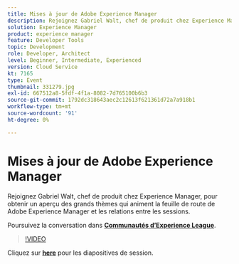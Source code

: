 ```yaml
---
title: Mises à jour de Adobe Experience Manager
description: Rejoignez Gabriel Walt, chef de produit chez Experience Manager, pour obtenir un aperçu des grands thèmes qui animent la feuille de route de Adobe Experience Manager et les relations entre les sessions. Cette session a été diffusée dans le cadre d’un événement de contenu Adobe Developers Live.
solution: Experience Manager
product: experience manager
feature: Developer Tools
topic: Development
role: Developer, Architect
level: Beginner, Intermediate, Experienced
version: Cloud Service
kt: 7165
type: Event
thumbnail: 331279.jpg
exl-id: 667512a8-5fdf-4f1a-8082-7d765100b6b3
source-git-commit: 1792dc318643aec2c12613f621361d72a7a918b1
workflow-type: tm+mt
source-wordcount: '91'
ht-degree: 0%

---
```


# Mises à jour de Adobe Experience Manager

Rejoignez Gabriel Walt, chef de produit chez Experience Manager, pour obtenir un aperçu des grands thèmes qui animent la feuille de route de Adobe Experience Manager et les relations entre les sessions.

Poursuivez la conversation dans **[Communautés d’Experience League](https://adobe.ly/36Yd3v6)**.

>[!VIDEO](https://video.tv.adobe.com/v/331279/?quality=12&learn=on&hidetitle=true)

Cliquez sur **[here](/help/adobe-developers-live/assets/experience-manager-updates.pdf)** pour les diapositives de session.
